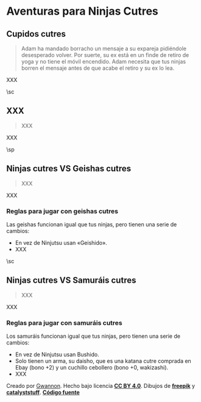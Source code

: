 # Aventuras para Ninjas Cutres

## Cupidos cutres

> Adam ha mandado borracho un mensaje a su expareja pidiéndole desesperado volver. Por suerte, su ex está en un finde de retiro de yoga y no tiene el móvil encendido. Adam necesita que tus ninjas borren el mensaje antes de que acabe el retiro y su ex lo lea.

XXX

\sc

## XXX

> XXX

XXX

\sp


## Ninjas cutres VS Geishas cutres

> XXX

XXX

### Reglas para jugar con geishas cutres

Las geishas funcionan igual que tus ninjas, pero tienen una serie de cambios:

* En vez de Ninjutsu usan «Geishido».
* XXX

\sc

## Ninjas cutres VS Samuráis cutres

> XXX

XXX

### Reglas para jugar con samuráis cutres

Los samuráis funcionan igual que tus ninjas, pero tienen una serie de cambios:

* En vez de Ninjutsu usan Bushido.
* Solo tienen un arma, su daisho, que es una katana cutre comprada en Ebay (bono +2) y un cuchillo cebollero (bono +0, wakizashi).
* XXX

Creado por [Gwannon](https://linktr.ee/gwannon). Hecho bajo licencia **[CC BY 4.0](https://creativecommons.org/licenses/by/4.0/legalcode.es)**. Dibujos de **[freepik](https://www.freepik.com/free-vector/hand-drawn-ninja-element-collection_2562233.htm)** y **[catalyststuff](https://www.freepik.com/author/catalyststuff)**. **[Código fuente](https://github.com/gwannon/ideasRoleras/tree/main/NinjasCutres)**